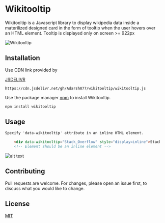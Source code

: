 # Wikitooltip

Wikitooltip is a Javascript library to display wikipedia data inside a materilized designed card in the form of tooltip when the user hovers over an HTML element.
Tooltip is displayed only on screen >= 922px

![Wikitooltip](https://i.imgur.com/1oqngKS.gif "Wikitooltip")

## Installation

Use CDN link provided by

[JSDELIVR](https://www.jsdelivr.com)

```text
https://cdn.jsdelivr.net/gh/Adarsh077/wikitooltip/wikitooltip.js
```

Use the package manager [npm](https://www.npmjs.com) to install Wikitooltip.

```javascript
npm install wikitooltip
```

## Usage

```HTML
Specify 'data-wikitooltip' attribute in an inline HTML element.

    <div data-wikitooltip="Stack_Overflow" style="display=inline">Stack Overflow</div>
    <!-- Element should be an inline element -->
```

![alt text](https://i.imgur.com/7mcDJV4.png "Title Demo")

## Contributing

Pull requests are welcome. For changes, please open an issue first, to discuss what you would like to change.

## License

[MIT](https://choosealicense.com/licenses/mit/)
